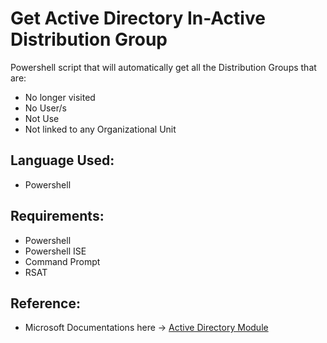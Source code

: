 
# Get Active Directory In-Active Distribution Group

Powershell script that will automatically get all the Distribution Groups that are:

- No longer visited
- No User/s
- Not Use
- Not linked to any Organizational Unit

## Language Used:
- Powershell

## Requirements:
- Powershell
- Powershell ISE
- Command Prompt
- RSAT

## Reference:
- Microsoft Documentations here -> [Active Directory Module](https://learn.microsoft.com/en-us/powershell/module/activedirectory)
